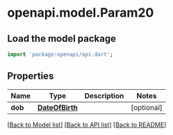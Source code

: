 # openapi.model.Param20

## Load the model package
```dart
import 'package:openapi/api.dart';
```

## Properties
Name | Type | Description | Notes
------------ | ------------- | ------------- | -------------
**dob** | [**DateOfBirth**](DateOfBirth.md) |  | [optional] 

[[Back to Model list]](../README.md#documentation-for-models) [[Back to API list]](../README.md#documentation-for-api-endpoints) [[Back to README]](../README.md)


